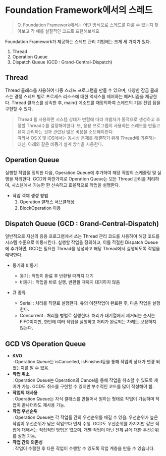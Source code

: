 # Foundation Framework에서의 스레드
> Q. Foundation Framework에서는 어떤 방식으로 스레드를 다룰 수 있는지 찾아보고 각 예를 실질적인 코드로 표현해보세요

Foundation Framework가 제공하는 스레드 관리 기법에는 크게 세 가지가 있다.
1. Thread
2. Operation Queue
3. Dispatch Queue (GCD : Grand-Central-Dispatch)

## Thread

Thread 클래스를 사용하여 다중 스레드 프로그램을 만들 수 있으며,
다양한 잠금 클래스는 경쟁 스레드 별로 프로세스 리소스에 대한 액세스를 제어하는 메커니즘을 제공한다. Thread 클래스를 상속한 후, main() 메소드를 재정의하여 스레드의 기본 진입 점을 구현할 수 있다.

> Thread 를 사용하면 시스템 상태가 변함에 따라 개발자가 동적으로 생성하고 조정할 Thread수를 결정해야한다. 또, 응용 프로그램이 사용하는 스레드를 만들고 유지 관리하는 것과 관련된 많은 비용을 소모해야한다.  
따라서 OS X 및 iOS에서는 동시성 문제를 해결하기 위해 Thread에 의존하는 대신, 아래와 같은 비동기 설계 방식을 사용한다.

## Operation Queue

실행할 작업을 정의한 다음, Operation Queue에 추가하여 해당 작업의 스케줄링 및 실행을 처리한다. GCD와 마찬가지로 Operation Queue는 모든 Thread 관리를 처리하여, 시스템에서 가능한 한 신속하고 효율적으로 작업을 실행한다.

+ 작업 객체 생성 방법
   1. Operation 클래스 서브클래싱
   2. BlockOperation 이용

## Dispatch Queue (GCD : Grand-Central-Dispatch)

일반적으로 자신의 응용 프로그램에서 쓰는 Thread 관리 코드를 사용하여 해당 코드를 시스템 수준으로 이동시킨다. 실행할 작업을 정의하고, 이를 적절한 Dispatch Queue에 추가하면,  GCD는 필요한 Thread를 생성하고 해당 Thread에서 실행되도록 작업을 예약한다.

+ 동기와 비동기
   + 동기 : 작업이 완료 후 반환될 때까지 대기
   + 비동기 : 작업을 바로 실행, 반환될 때까지 대기하지 않음

+ 큐 종류
   + Serial : 처리를 직렬로 실행한다. 큐의 이전작업이 완료된 후, 다음 작업을 실행한다.
   + Concurrent : 처리를 병렬로 실행한다. 처리가 대기열에서 제거되는 순서는 FIFO이지만, 한번에 여러 작업을 실행하고 처리가 완료되는 차례도 보장하지 않는다.

## GCD VS Operation Queue
+ **KVO**  
: Operation Queue는 isCancelled, isFinished등을 통해 작업의 상태가 변경 되었는지를 알 수 있음.
+ **작업 취소**  
: Operation Queue는 Operation의 Cancel을 통해 작업을 취소할 수 있도록 제어가 가능. GCD도 취소를 구현할 수 있지만 부수적인 코드를 많이 작성해야 함.
+	**작업의 재사용**  
: Operation Queue는 자식 클래스를 만들어서 원하는 형태로 작업이 가능하며 작업이 끝나더라도 재사용 가능.
+	**작업 우선순위**  
: Operation Queue는 각 작업들 간의 우선순위를 매길 수 있음. 우선순위가 높은 작업이 우선순위가 낮은 작업보다 먼저 수행. GCD도 우선순위를 가지지만 같은 작업에 대해서는 직접적인 방법은 없으며, 개별 작업이 아닌 전체 큐에 대한 우선순위를 설정 가능.
+	**작업 간의 의존성**  
: 작업이 수행한 후 다른 작업이 수행할 수 있도록 작업 계층을 만들 수 있습니다.
